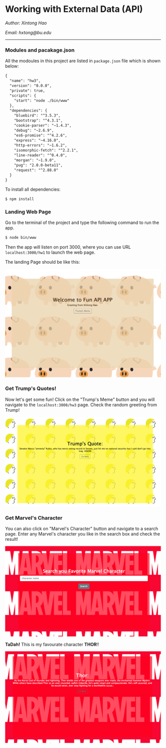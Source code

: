 # Working with External Data (API)

_Author: Xintong Hao_

_Email: hxtong@bu.edu_

---

[//]: # (Image References)
[image1]: ./Demo/landing.png "landing"
[image2]: ./Demo/trump.png "trump"
[image3]: ./Demo/search.png "search"
[image4]: ./Demo/result.png "result"

### Modules and pacakage.json

All the modoules in this project are listed in `package.json` file which is shown below:

```json{
{
  "name": "hw3",
  "version": "0.0.0",
  "private": true,
  "scripts": {
    "start": "node ./bin/www"
  },
  "dependencies": {
    "bluebird": "^3.5.3",
    "bootstrap": "^4.3.1",
    "cookie-parser": "~1.4.3",
    "debug": "~2.6.9",
    "es6-promise": "^4.2.6",
    "express": "~4.16.0",
    "http-errors": "~1.6.2",
    "isomorphic-fetch": "^2.2.1",
    "line-reader": "^0.4.0",
    "morgan": "~1.9.0",
    "pug": "2.0.0-beta11",
    "request": "^2.88.0"
  }
}
```

To install all dependencies:

```sh
$ npm install 
```

### Landing Web Page

Go to the terminal of the project and type the following command to run the app.

```sh
$ node bin/www
```
Then the app will listen on port 3000, where you can use URL `localhost:3000/hw1` to launch the web page.

The landing Page should be like this:

![alt text][image1]


### Get Trump's Quotes!

Now let's get some fun! Click on the "Trump's Meme" button and you will navigate to the `localhost:3000/hw3` page. Check the random greeting from Trump!

![alt text][image2]


### Get Marvel's Character

You can also click on "Marvel's Character" button and navigate to a search page. Enter any Marvel's character you like in the search box and check the result!

![alt text][image3]

**TaDah!** This is my favourate character **THOR**!!

![alt text][image4]
